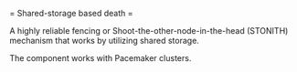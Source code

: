 = Shared-storage based death =

A highly reliable fencing or Shoot-the-other-node-in-the-head (STONITH) mechanism that works by utilizing shared storage.

The component works with Pacemaker clusters.

